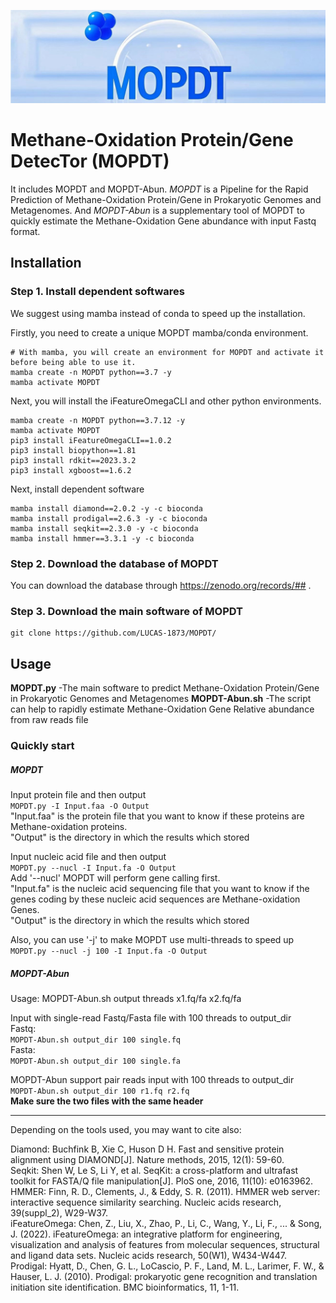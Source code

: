 ![](./Logo.jpg)

# Methane-Oxidation Protein/Gene DetecTor (MOPDT)
It includes MOPDT and MOPDT-Abun. *MOPDT* is a Pipeline for the Rapid Prediction of Methane-Oxidation Protein/Gene in Prokaryotic Genomes and Metagenomes.  And *MOPDT-Abun* is a supplementary tool of MOPDT to quickly estimate the Methane-Oxidation Gene abundance with input Fastq format.

## Installation
### Step 1. Install dependent softwares
We suggest using mamba instead of conda to speed up the installation.

Firstly, you need to create a unique MOPDT mamba/conda environment.
```
# With mamba, you will create an environment for MOPDT and activate it before being able to use it.
mamba create -n MOPDT python==3.7 -y
mamba activate MOPDT
```
Next, you will install the iFeatureOmegaCLI and other python environments.
```
mamba create -n MOPDT python==3.7.12 -y
mamba activate MOPDT
pip3 install iFeatureOmegaCLI==1.0.2
pip3 install biopython==1.81
pip3 install rdkit==2023.3.2
pip3 install xgboost==1.6.2
```
Next, install dependent software 
```
mamba install diamond==2.0.2 -y -c bioconda
mamba install prodigal==2.6.3 -y -c bioconda
mamba install seqkit==2.3.0 -y -c bioconda
mamba install hmmer==3.3.1 -y -c bioconda
```

### Step 2. Download the database of MOPDT
You can download the database through https://zenodo.org/records/## .

### Step 3. Download the main software of MOPDT
```
git clone https://github.com/LUCAS-1873/MOPDT/
```

## Usage

**MOPDT.py** -The main software to predict Methane-Oxidation Protein/Gene in Prokaryotic Genomes and Metagenomes
**MOPDT-Abun.sh** -The script can help to rapidly estimate  Methane-Oxidation Gene Relative abundance from raw reads file

### Quickly start
##### MOPDT
Input protein file and then output  
`MOPDT.py -I Input.faa -O Output`  
"Input.faa" is the protein file that you want to know if these proteins are Methane-oxidation proteins.  
"Output" is the directory in which the results which stored  

Input nucleic acid file and then output  
`MOPDT.py --nucl -I Input.fa -O Output`  
Add '--nucl' MOPDT will perform gene calling first.  
"Input.fa" is the nucleic acid sequencing file that you want to know if the genes coding by these nucleic acid sequences are Methane-oxidation Genes.  
"Output" is the directory in which the results which stored  

Also, you can use '-j' to make MOPDT use multi-threads to speed up  
`MOPDT.py --nucl -j 100 -I Input.fa -O Output`  

##### MOPDT-Abun  
Usage: MOPDT-Abun.sh output threads x1.fq/fa x2.fq/fa  

Input with single-read Fastq/Fasta file with 100 threads to output_dir  
Fastq:  
`MOPDT-Abun.sh output_dir 100 single.fq`  
Fasta:  
`MOPDT-Abun.sh output_dir 100 single.fa`  

MOPDT-Abun support pair reads input with 100 threads to output_dir  
`MOPDT-Abun.sh output_dir 100 r1.fq r2.fq`  
**Make sure the two files with the same header**  

-----------------
Depending on the tools used, you may want to cite also: 


Diamond: Buchfink B, Xie C, Huson D H. Fast and sensitive protein alignment using DIAMOND[J]. Nature methods, 2015, 12(1): 59-60.    
Seqkit: Shen W, Le S, Li Y, et al. SeqKit: a cross-platform and ultrafast toolkit for FASTA/Q file manipulation[J]. PloS one, 2016, 11(10): e0163962.     
HMMER: Finn, R. D., Clements, J., & Eddy, S. R. (2011). HMMER web server: interactive sequence similarity searching. Nucleic acids research, 39(suppl_2), W29-W37.    
iFeatureOmega: Chen, Z., Liu, X., Zhao, P., Li, C., Wang, Y., Li, F., ... & Song, J. (2022). iFeatureOmega: an integrative platform for engineering, visualization and analysis of features from molecular sequences, structural and ligand data sets. Nucleic acids research, 50(W1), W434-W447.    
Prodigal: Hyatt, D., Chen, G. L., LoCascio, P. F., Land, M. L., Larimer, F. W., & Hauser, L. J. (2010). Prodigal: prokaryotic gene recognition and translation initiation site identification. BMC bioinformatics, 11, 1-11.    

